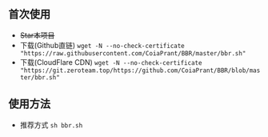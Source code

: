 ## 首次使用
 - ~~Star本项目~~
 - 下载(Github直链) `wget -N --no-check-certificate "https://raw.githubusercontent.com/CoiaPrant/BBR/master/bbr.sh"`
 - 下载(CloudFlare CDN) `wget -N --no-check-certificate "https://git.zeroteam.top/https://github.com/CoiaPrant/BBR/blob/master/bbr.sh"`
## 使用方法
 - 推荐方式 `sh bbr.sh`

